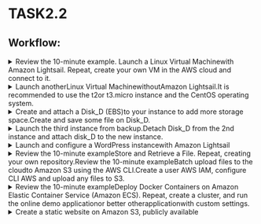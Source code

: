 # TASK2.2
## Workflow:


<details>
<summary>Review the 10-minute example. Launch a Linux Virtual Machinewith Amazon Lightsail. Repeat, create your own VM in the AWS cloud and connect to it. </summary>
<br>
Launched a CentOS VM by tutorial, connected by SSh.
![Screen1](https://github.com/wrldwde/DevOps_online_Kharkiv_2021Q4/blob/main/m2/task2.2/screenshots/Screenshot_1.png)
</details>

<details>
<summary>Launch anotherLinux Virtual MachinewithoutAmazon Lightsail.It is recommended to use the t2or t3.micro instance and the CentOS operating system.</summary>
<br>
Launched a CentOS VM by on t2.micro instance in us-east-2 region. Checked connection by SSH.
![Screen2](https://github.com/wrldwde/DevOps_online_Kharkiv_2021Q4/blob/main/m2/task2.2/screenshots/Screenshot_2.png)
</details>

<details>
<summary>Create and attach a Disk_D (EBS)to your instance to add more storage space.Create and save some file on Disk_D.</summary>
<br>
Created another volume on EBS, attached to instance and uploaded an image.
![Screen3](https://github.com/wrldwde/DevOps_online_Kharkiv_2021Q4/blob/main/m2/task2.2/screenshots/Screenshot_3.png)
</details>

<details>
<summary>Launch the third instance from backup.Detach Disk_D from the 2nd instance and attach disk_D to the new instance.</summary>
<br>
Created AMI from backup snapshot, launched an instance. Detach from firs instance and attached to new one.
![Screen4](https://github.com/wrldwde/DevOps_online_Kharkiv_2021Q4/blob/main/m2/task2.2/screenshots/Screenshot_4.png)
</details>

<details>
<summary>Launch and configure a WordPress instancewith Amazon Lightsail</summary>
<br>
Launched anothe WordPress instance on Lighsail.
![Screen5](https://github.com/wrldwde/DevOps_online_Kharkiv_2021Q4/blob/main/m2/task2.2/screenshots/Screenshot_5.png)
</details>

<details>
<summary>Review the 10-minute exampleStore and Retrieve a File. Repeat, creating your own repository.Review the 10-minute exampleBatch upload files to the cloudto Amazon S3 using the AWS CLI.Create a user AWS IAM, configure CLI AWS and upload any files to S3. </summary>
<br>
Created an S3 repository, uploaded an image of cat to directory on new repo.
![Screen6](https://github.com/wrldwde/DevOps_online_Kharkiv_2021Q4/blob/main/m2/task2.2/screenshots/Screenshot_6.png)
![Screen7](https://github.com/wrldwde/DevOps_online_Kharkiv_2021Q4/blob/main/m2/task2.2/screenshots/Screenshot_7.png)
</details>

<details>
<summary>Review   the   10-minute exampleDeploy   Docker   Containers   on   Amazon   Elastic Container Service (Amazon ECS). Repeat, create a cluster, and run the online demo applicationor better otherapplicationwith custom settings.</summary>
<br>
Created an ECS cluster, made a Docker image, uploaded to cluster. Created a task definition, run a task on cluster instance.
![Screen9](https://github.com/wrldwde/DevOps_online_Kharkiv_2021Q4/blob/main/m2/task2.2/screenshots/Screenshot_9.png)
![Screen8](https://github.com/wrldwde/DevOps_online_Kharkiv_2021Q4/blob/main/m2/task2.2/screenshots/Screenshot_8.png)
</details>

<details>
<summary>Create a static website on Amazon S3, publicly available</summary>
<br>
Created an S3 bucket for static website, uploaded index.html and myself picture.
[Link to website][website-S3-url] with picture and lists of used AWS services and completed labs.
</details>


[//]: #
[git-repo-url]: <https://github.com/wrldwde/DevOps_online_Kharkiv_2021Q4>
[website-S3-url]: <http://wrldwde.pp.ua.s3-website.us-east-2.amazonaws.com>